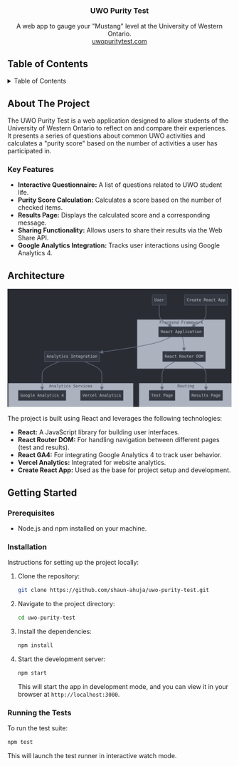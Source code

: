 <div align="center">
  

<h3 align="center">UWO Purity Test</h3>

  <p align="center">
    A web app to gauge your "Mustang" level at the University of Western Ontario.
    <br />
     <a href="https://uwopuritytest.com">uwopuritytest.com</a>
  </p>
</div>



## Table of Contents

<details>
  <summary>Table of Contents</summary>
  <ol>
    <li>
      <a href="#about-the-project">About The Project</a>
      <ul>
        <li><a href="#key-features">Key Features</a></li>
      </ul>
    </li>
    <li><a href="#architecture">Architecture</a></li>
    <li>
      <a href="#getting-started">Getting Started</a>
      <ul>
        <li><a href="#prerequisites">Prerequisites</a></li>
        <li><a href="#installation">Installation</a></li>
        <li><a href="#running-the-tests">Running the Tests</a></li>
      </ul>
    </li>
    <li><a href="#acknowledgments">Acknowledgments</a></li>
  </ol>
</details>

## About The Project

The UWO Purity Test is a web application designed to allow students of the University of Western Ontario to reflect on and compare their experiences. It presents a series of questions about common UWO activities and calculates a "purity score" based on the number of activities a user has participated in.

### Key Features

- **Interactive Questionnaire:** A list of questions related to UWO student life.
- **Purity Score Calculation:** Calculates a score based on the number of checked items.
- **Results Page:** Displays the calculated score and a corresponding message.
- **Sharing Functionality:** Allows users to share their results via the Web Share API.
- **Google Analytics Integration:** Tracks user interactions using Google Analytics 4.

## Architecture

![Architecture Diagram](https://github.com/shaun-ahuja/uwo-purity-test/blob/main/public/purityArchitecture.png)

The project is built using React and leverages the following technologies:

- **React:** A JavaScript library for building user interfaces.
- **React Router DOM:** For handling navigation between different pages (test and results).
- **React GA4:** For integrating Google Analytics 4 to track user behavior.
- **Vercel Analytics:** Integrated for website analytics.
- **Create React App:** Used as the base for project setup and development.

## Getting Started

### Prerequisites

- Node.js and npm installed on your machine.

### Installation

Instructions for setting up the project locally:

1. Clone the repository:
   ```sh
   git clone https://github.com/shaun-ahuja/uwo-purity-test.git
   ```
2. Navigate to the project directory:
   ```sh
   cd uwo-purity-test
   ```
3. Install the dependencies:
   ```sh
   npm install
   ```
4. Start the development server:
   ```sh
   npm start
   ```
   This will start the app in development mode, and you can view it in your browser at `http://localhost:3000`.

### Running the Tests

To run the test suite:

```sh
npm test
```

This will launch the test runner in interactive watch mode.
```